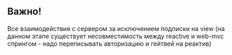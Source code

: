 ## Важно!

Все взаимодействия с сервером за исключением подписки на view (на данном этапе существует несовместимость между reactive
и web-mvc спрингом - надо переписывать авторизацию и гейтвей на реактив)

